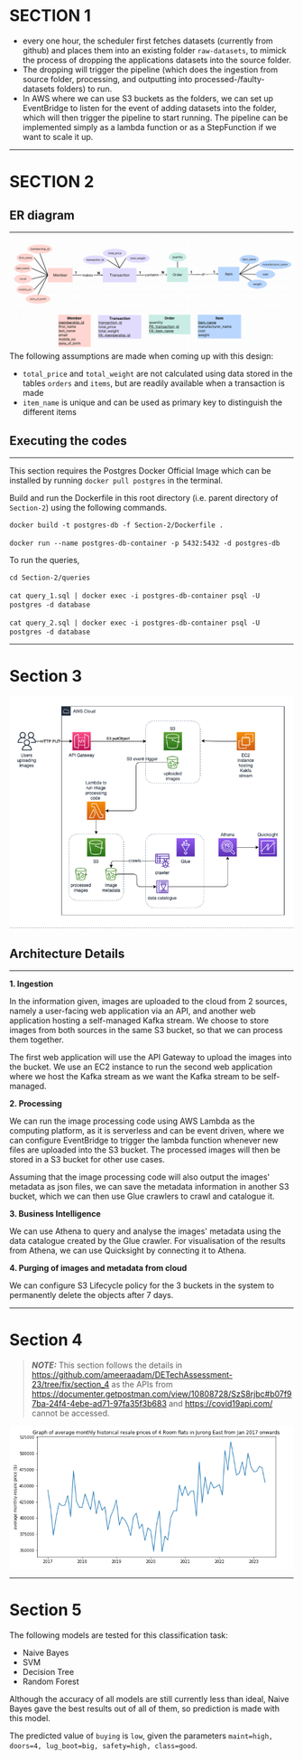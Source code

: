 # SECTION 1
- every one hour, the scheduler first fetches datasets (currently from github) and places them into an existing folder `raw-datasets`, to mimick the process of dropping the applications datasets into the source folder.
- The dropping will trigger the pipeline (which does the ingestion from source folder, processing, and outputting into processed-/faulty-datasets folders) to run. 
- In AWS where we can use S3 buckets as the folders, we can set up EventBridge to listen for the event of adding datasets into the folder, which will then trigger the pipeline to start running. The pipeline can be implemented simply as a lambda function or as a StepFunction if we want to scale it up.

---
# SECTION 2
## ER diagram
---
![ER diagram](Section-2/ER-diagram.png)
The following assumptions are made when coming up with this design:

* `total_price` and `total_weight` are not calculated using data stored in the tables `orders` and `items`, but are readily available when a transaction is made
* `item_name` is unique and can be used as primary key to distinguish the different items

## Executing the codes
---
This section requires the Postgres Docker Official Image which can be installed by running ```docker pull postgres``` in the terminal.

Build and run the Dockerfile in this root directory (i.e. parent directory of `Section-2`) using the following commands.
```
docker build -t postgres-db -f Section-2/Dockerfile .

docker run --name postgres-db-container -p 5432:5432 -d postgres-db
```

To run the queries,
```{bash}
cd Section-2/queries

cat query_1.sql | docker exec -i postgres-db-container psql -U postgres -d database

cat query_2.sql | docker exec -i postgres-db-container psql -U postgres -d database
```

---
# Section 3
![AWS Architecture Diagram](Section-3/section-3-architecture-diagram.png)

## Architecture Details
---
**1. Ingestion**

In the information given, images are uploaded to the cloud from 2 sources, namely a user-facing web application via an API, and another web application hosting a self-managed Kafka stream. We choose to store images from both sources in the same S3 bucket, so that we can process them together.

The first web application will use the API Gateway to upload the images into the bucket. We use an EC2 instance to run the second web application where we host the Kafka stream as we want the Kafka stream to be self-managed.

**2. Processing**

We can run the image processing code using AWS Lambda as the computing platform, as it is serverless and can be event driven, where we can configure EventBridge to trigger the lambda function whenever new files are uploaded into the S3 bucket. The processed images will then be stored in a S3 bucket for other use cases.

Assuming that the image processing code will also output the images' metadata as json files, we can save the metadata information in another S3 bucket, which we can then use Glue crawlers to crawl and catalogue it.

**3. Business Intelligence**

We can use Athena to query and analyse the images' metadata using the data catalogue created by the Glue crawler. For visualisation of the results from Athena, we can use Quicksight by connecting it to Athena.

**4. Purging of images and metadata from cloud**

We can configure S3 Lifecycle policy for the 3 buckets in the system to permanently delete the objects after 7 days.

---
# Section 4
> **_NOTE:_** This section follows the details in https://github.com/ameeraadam/DETechAssessment-23/tree/fix/section_4 as the APIs from https://documenter.getpostman.com/view/10808728/SzS8rjbc#b07f97ba-24f4-4ebe-ad71-97fa35f3b683 and https://covid19api.com/ cannot be accessed.

![ER diagram](Section-4/section-4-chart.png)

---
# Section 5
The following models are tested for this classification task:

* Naive Bayes
* SVM
* Decision Tree
* Random Forest

Although the accuracy of all models are still currently less than ideal, Naive Bayes gave the best results out of all of them, so prediction is made with this model.

The predicted value of `buying` is `low`, given the parameters `maint=high, doors=4, lug_boot=big, safety=high, class=good`.